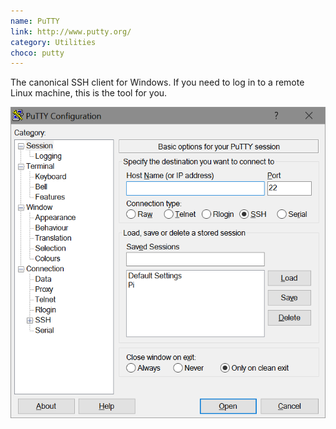 ```yaml
---
name: PuTTY
link: http://www.putty.org/
category: Utilities
choco: putty
---
```


The canonical SSH client for Windows.  If you need to log in to a remote Linux
machine, this is the tool for you.

![](../assets/software/putty.png)